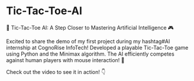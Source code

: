 # Tic-Tac-Toe-AI
🎯 Tic-Tac-Toe AI: A Step Closer to Mastering Artificial Intelligence 🎮

Excited to share the demo of my first project during my hashtag#AI internship at CognoRise InfoTech! Developed a playable Tic-Tac-Toe game using Python and the Minimax algorithm. The AI efficiently competes against human players with mouse interaction! 🧠

Check out the video to see it in action! 👇
